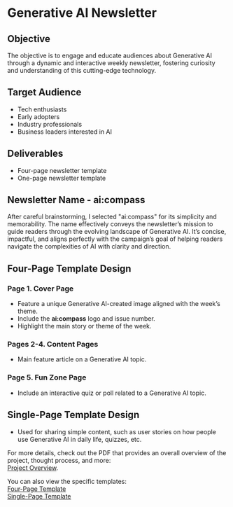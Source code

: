 # Generative AI Newsletter

## Objective
The objective is to engage and educate audiences about Generative AI through a dynamic and interactive weekly newsletter, fostering curiosity and understanding of this cutting-edge technology.

## Target Audience
- Tech enthusiasts
- Early adopters
- Industry professionals
- Business leaders interested in AI

## Deliverables
- Four-page newsletter template
- One-page newsletter template

## Newsletter Name - **ai:compass**
After careful brainstorming, I selected "ai:compass" for its simplicity and memorability. The name effectively conveys the newsletter’s mission to guide readers through the evolving landscape of Generative AI. It’s concise, impactful, and aligns perfectly with the campaign’s goal of helping readers navigate the complexities of AI with clarity and direction.

## Four-Page Template Design

### Page 1. Cover Page
- Feature a unique Generative AI-created image aligned with the week’s theme.
- Include the **ai:compass** logo and issue number.
- Highlight the main story or theme of the week.

### Pages 2-4. Content Pages
- Main feature article on a Generative AI topic.

### Page 5. Fun Zone Page
- Include an interactive quiz or poll related to a Generative AI topic.

## Single-Page Template Design
- Used for sharing simple content, such as user stories on how people use Generative AI in daily life, quizzes, etc.

For more details, check out the PDF that provides an overall overview of the project, thought process, and more:  
[Project Overview](https://github.com/microize/Projects_Design/blob/main/01.newsletter_template_design_genai_campaign/01.genai_campaign_main.pdf).

You can also view the specific templates:  
[Four-Page Template](https://github.com/microize/Projects_Design/blob/main/01.newsletter_template_design_genai_campaign/02.4page_newsletter_template.pdf)  
[Single-Page Template](https://github.com/microize/Projects_Design/blob/main/01.newsletter_template_design_genai_campaign/03.1page_newsletter_template.pdf)
